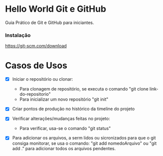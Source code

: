 # Hello World Git e GitHub

Guia Prático de Git e GitHub para iniciantes.

### Instalação 
https://git-scm.com/download

# Casos de Usos
- [x] Iniciar o repositório ou clonar:
    - Para clonagem de repositório, se executa o comando "git clone link-do-repositorio"
    -  Para inicializar um novo repositório "git init"

- [x] Criar pontos de produção no histórico da timeline do projeto
- [x] Verificar  alterações/mudanças feitas no projeto:
    - Para verificar, usa-se o comando "git status"

- [x] Para adicionar os arquivos, a serm lidos ou sicronizados para que o git consiga monitorar, se usa o comando: "git add nomedoArquivo" ou "git add ." para adicionar todos os arquivos pendentes.